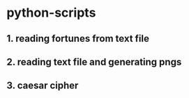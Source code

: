 # python-scripts

## 1. reading fortunes from text file

## 2. reading text file and generating pngs

## 3. caesar cipher
